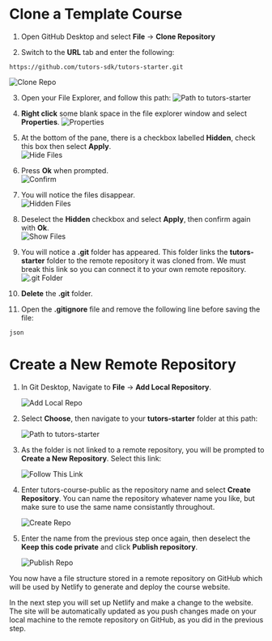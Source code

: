 # Clone a Template Course

1. Open GitHub Desktop and select **File** -> **Clone Repository**

2. Switch to the **URL** tab and enter the following:

~~~
https://github.com/tutors-sdk/tutors-starter.git
~~~

![Clone Repo](img/2-cloned.png)

3. Open your File Explorer, and follow this path:
    ![Path to tutors-starter](img/3-path.png)
4. **Right click** some blank space in the file explorer window and select **Properties**.
    ![Properties](img/4-prop.png)
5. At the bottom of the pane, there is a checkbox labelled **Hidden**, check this box then select **Apply**.    
    ![Hide Files](img/5-hide.png)
6. Press **Ok** when prompted.     
    ![Confirm](img/6-hide.png)
7. You will notice the files disappear.    
    ![Hidden Files](img/7-hidden.png)
8. Deselect the **Hidden** checkbox and select **Apply**, then confirm again with **Ok**.     
    ![Show Files](img/8-show.png)
9. You will notice a **.git** folder has appeared. This folder links the **tutors-starter** folder to the remote repository it was cloned from. We must break this link so you can connect it to your own remote repository.
    ![.git Folder](img/10-git.png)

10. **Delete** the **.git** folder. 

11. Open the **.gitignore** file and remove the following line before saving the file:

~~~
json
~~~ 


# Create a New Remote Repository

1. In Git Desktop, Navigate to **File** -> **Add Local Repository**.

    ![Add Local Repo](img/11-localrepo.png)

2. Select **Choose**, then navigate to your **tutors-starter** folder at this path:

    ![Path to tutors-starter](img/3-path.png)

2. As the folder is not linked to a remote repository, you will be prompted to **Create a New Repository**. Select this link:

    ![Follow This Link](img/11-addrepo.png)

3. Enter tutors-course-public as the repository name and select **Create Repository**. You can name the repository whatever name you like, but make sure to use the same name consistantly throughout.

    ![Create Repo](img/12-create.png)

4. Enter the name from the previous step once again, then deselect the **Keep this code private** and click **Publish repository**.  

    ![Publish Repo](img/12-create.png)  

You now have a file structure stored in a remote repository on GitHub which will be used by Netlify to generate and deploy the course website. 

In the next step you will set up Netlify and make a change to the website. The site will be automatically updated as you push changes made on your local machine to the remote repository on GitHub, as you did in the previous step.